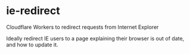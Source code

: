# ie-redirect
Cloudflare Workers to redirect requests from Internet Explorer

Ideally redirect IE users to a page explaining their browser is out of date, and how to update it.
